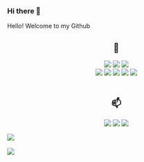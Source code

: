 ### Hi there 👋

<p>Hello! Welcome to my Github</p>
<div align="center">
 
## 🌱
 <img src="https://img.shields.io/badge/PYTHON-3776AB?style=flat-square&logo=python&logoColor=white">
 <img src="https://img.shields.io/badge/C-A8B9CC?style=flat-square&logo=c&logoColor=white">
 <img src="https://img.shields.io/badge/Java-ED8B00?style=flat-square&logo=openjdk&logoColor=white"><br>
 <img src="https://img.shields.io/badge/HTML5-E34F26?style=flat-square&logo=html5&logoColor=white">
 <img src="https://img.shields.io/badge/CSS3-1572B6?style=flat-square&logo=css3&logoColor=white">
 <img src="https://img.shields.io/badge/MySQL-005C84?style=flat-square&logo=mysql&logoColor=white">
 <img src="https://img.shields.io/badge/GitHub-181717?style=flat-square&logo=github&logoColor=white">
 <img src="https://img.shields.io/badge/Git-F05032?style=flat-square&logo=git&logoColor=white"><br><br>



## 📫
 <a href="mailto:godjin11@gmail.com"><img src="https://img.shields.io/badge/GMAIL-EA4335?style=flat-square&logo=Gmail&logoColor=white"></a>
 <a href="https://open.kakao.com/o/s7hVaoNf" target="_blank"><img src="https://img.shields.io/badge/KAKAOTALK-FFCD00?style=flat-square&logo=kakaotalk&logoColor=white"/></a>
 <a href="https://www.instagram.com/ky._.jjj" target="_blank"><img src="https://img.shields.io/badge/INSTAGRAM-E4405F?style=flat-square&logo=instagram&logoColor=white"/></a>

</div>

<img src="https://github-readme-stats.vercel.app/api?username=kingy0ujin&show_icons=true"><br><br>
<img src="https://github-readme-stats.vercel.app/api/top-langs/?username=kingy0ujin&layout=compact">






<!--
**kingy0ujin/kingy0ujin** is a ✨ _special_ ✨ repository because its `README.md` (this file) appears on your GitHub profile.

Here are some ideas to get you started:

- 🔭 I’m currently working on ...
- 🌱 I’m currently learning ...
- 👯 I’m looking to collaborate on ...
- 🤔 I’m looking for help with ...
- 💬 Ask me about ...
- 📫 How to reach me: ...
- 😄 Pronouns: ...
- ⚡ Fun fact: ...
-->
